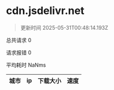 
  # cdn.jsdelivr.net

  > 更新时间 2025-05-31T00:48:14.193Z
  
  总共请求 0

  请求报错 0

  平均耗时 NaNms

|城市|ip|下载大小|速度|
|-----|----------|---|---|

  